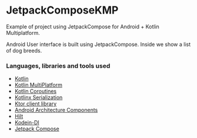 # JetpackComposeKMP
Example of project using JetpackCompose for Android + Kotlin Multiplatform. 

Android User interface is built using JetpackCompose. Inside we show a list of dog breeds. 

### Languages, libraries and tools used

* [Kotlin](https://kotlinlang.org/)
* [Kotlin MultiPlatform](https://kotlinlang.org/docs/reference/multiplatform.html)
* [Kotlin Coroutines](https://kotlinlang.org/docs/reference/coroutines-overview.html)
* [Kotlinx Serialization](https://github.com/Kotlin/kotlinx.serialization)
* [Ktor client library](https://github.com/ktorio/ktor)
* [Android Architecture Components](https://developer.android.com/topic/libraries/architecture/index.html)
* [Hilt](https://dagger.dev/hilt/)
* [Kodein-DI](https://github.com/Kodein-Framework/Kodein-DI)
* [Jetpack Compose](https://developer.android.com/jetpack/compose)


